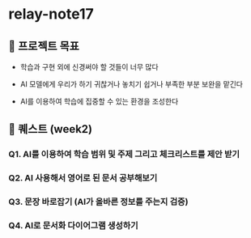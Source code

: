 # relay-note17
## 🙏 프로젝트 목표

- 학습과 구현 외에 신경써야 할 것들이 너무 많다
    
- AI 모델에게 우리가 하기 귀찮거나 놓치기 쉽거나 부족한 부분 보완을 맡긴다
    
- AI를 이용하여 학습에 집중할 수 있는 환경을 조성한다
    

## 🤖 퀘스트 (week2)

### Q1. AI를 이용하여 학습 범위 및 주제 그리고 체크리스트를 제안 받기

### Q2. AI 사용해서 영어로 된 문서 공부해보기

### Q3. 문장 바로잡기 (AI가 올바른 정보를 주는지 검증)


### Q4. AI로 문서화 다이어그램 생성하기
